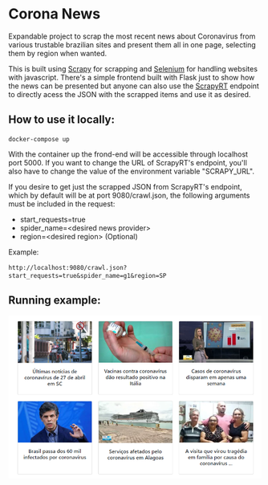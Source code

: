 # Corona News

Expandable project to scrap the most recent news about Coronavirus from various trustable brazilian sites and present them all in one page, selecting them by region when wanted. 

This is built using [Scrapy](https://github.com/scrapy/scrapy) for scrapping and [Selenium](https://github.com/SeleniumHQ/selenium) for handling websites with javascript. There's a simple frontend built with Flask just to show how the news can be presented but anyone can also use the [ScrapyRT](https://github.com/scrapinghub/scrapyrt) endpoint to directly acess the JSON with the scrapped items and use it as desired.

## How to use it locally:
```
docker-compose up
```
With the container up the frond-end will be accessible through localhost port 5000. If you want to change the URL of ScrapyRT's endpoint, you'll also have to change the value of the environment variable "SCRAPY_URL". 

If you desire to get just the scrapped JSON from ScrapyRT's endpoint, which by default will be at port 9080/crawl.json, the following arguments must be included in the request:
* start_requests=true
* spider_name=\<desired news provider>
* region=\<desired region> (Optional)

Example:
```
http://localhost:9080/crawl.json?start_requests=true&spider_name=g1&region=SP
```
## Running example:
![print](frontendPrint.png)
